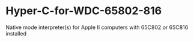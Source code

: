 # Hyper-C-for-WDC-65802-816
Native mode interpreter(s) for Apple II computers with 65C802 or 65C816 installed
